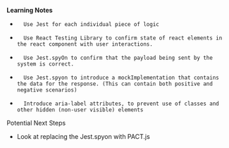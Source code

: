 
**Learning Notes**

 -       Use Jest for each individual piece of logic
 -       Use React Testing Library to confirm state of react elements in the react component with user interactions.
 -       Use Jest.spyOn to confirm that the payload being sent by the system is correct.
 -       Use Jest.spyon to introduce a mockImplementation that contains the data for the response. (This can contain both positive and negative scenarios)
 -       Introduce aria-label attributes, to prevent use of classes and other hidden (non-user visible) elements
 
 Potential Next Steps
- Look at replacing the Jest.spyon with PACT.js
